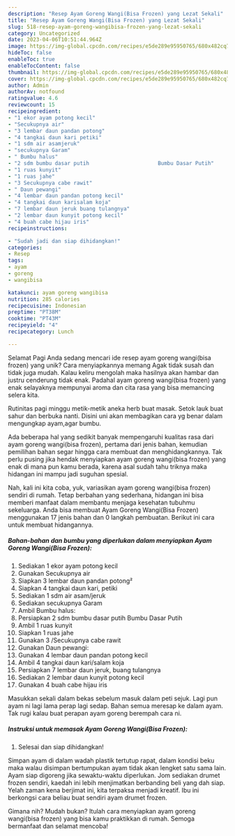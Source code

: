 ```yaml
---
description: "Resep Ayam Goreng Wangi(Bisa Frozen) yang Lezat Sekali"
title: "Resep Ayam Goreng Wangi(Bisa Frozen) yang Lezat Sekali"
slug: 518-resep-ayam-goreng-wangibisa-frozen-yang-lezat-sekali
category: Uncategorized
date: 2023-04-06T10:51:44.964Z
image: https://img-global.cpcdn.com/recipes/e5de289e95950765/680x482cq70/ayam-goreng-wangibisa-frozen-foto-resep-utama.jpg
hideToc: false
enableToc: true
enableTocContent: false
thumbnail: https://img-global.cpcdn.com/recipes/e5de289e95950765/680x482cq70/ayam-goreng-wangibisa-frozen-foto-resep-utama.jpg
cover: https://img-global.cpcdn.com/recipes/e5de289e95950765/680x482cq70/ayam-goreng-wangibisa-frozen-foto-resep-utama.jpg
author: Admin
authorAv: notfound
ratingvalue: 4.6
reviewcount: 15
recipeingredient:
- "1 ekor ayam potong kecil"
- "Secukupnya air"
- "3 lembar daun pandan potong"
- "4 tangkai daun kari petiki"
- "1 sdm air asamjeruk"
- "secukupnya Garam"
- " Bumbu halus"
- "2 sdm bumbu dasar putih                      Bumbu Dasar Putih"
- "1 ruas kunyit"
- "1 ruas jahe"
- "3 Secukupnya cabe rawit"
- " Daun pewangi"
- "4 lembar daun pandan potong kecil"
- "4 tangkai daun karisalam koja"
- "7 lembar daun jeruk buang tulangnya"
- "2 lembar daun kunyit potong kecil"
- "4 buah cabe hijau iris"
recipeinstructions:

- "Sudah jadi dan siap dihidangkan!"
categories:
- Resep
tags:
- ayam
- goreng
- wangibisa

katakunci: ayam goreng wangibisa 
nutrition: 285 calories
recipecuisine: Indonesian
preptime: "PT38M"
cooktime: "PT43M"
recipeyield: "4"
recipecategory: Lunch

---
```



Selamat Pagi Anda sedang mencari ide resep ayam goreng wangi(bisa frozen) yang unik? Cara menyiapkannya memang Agak tidak susah dan tidak juga mudah. Kalau keliru mengolah maka hasilnya akan hambar dan justru cenderung tidak enak. Padahal ayam goreng wangi(bisa frozen) yang enak selayaknya mempunyai aroma dan cita rasa yang bisa memancing selera kita.


Rutinitas pagi minggu metik-metik aneka herb buat masak. Setok lauk buat sahur dan berbuka nanti. Disini uni akan membagikan cara yg benar dalam mengungkap ayam,agar bumbu.

Ada beberapa hal yang sedikit banyak mempengaruhi kualitas rasa dari ayam goreng wangi(bisa frozen), pertama dari jenis bahan, kemudian pemilihan bahan segar hingga cara membuat dan menghidangkannya. Tak perlu pusing jika hendak menyiapkan ayam goreng wangi(bisa frozen) yang enak di mana pun kamu berada, karena asal sudah tahu triknya maka hidangan ini mampu jadi suguhan spesial.


Nah, kali ini kita coba, yuk, variasikan ayam goreng wangi(bisa frozen) sendiri di rumah. Tetap berbahan yang sederhana, hidangan ini bisa memberi manfaat dalam membantu menjaga kesehatan tubuhmu sekeluarga. Anda bisa membuat Ayam Goreng Wangi(Bisa Frozen) menggunakan 17 jenis bahan dan 0 langkah pembuatan. Berikut ini cara untuk membuat hidangannya.

<!--inarticleads1-->

##### Bahan-bahan dan bumbu yang diperlukan dalam menyiapkan Ayam Goreng Wangi(Bisa Frozen):

1. Sediakan 1 ekor ayam potong kecil
1. Gunakan Secukupnya air
1. Siapkan 3 lembar daun pandan potong²
1. Siapkan 4 tangkai daun kari, petiki
1. Sediakan 1 sdm air asam/jeruk
1. Sediakan secukupnya Garam
1. Ambil  Bumbu halus:
1. Persiapkan 2 sdm bumbu dasar putih                      Bumbu Dasar Putih
1. Ambil 1 ruas kunyit
1. Siapkan 1 ruas jahe
1. Gunakan 3 /Secukupnya cabe rawit
1. Gunakan  Daun pewangi:
1. Gunakan 4 lembar daun pandan potong kecil
1. Ambil 4 tangkai daun kari/salam koja
1. Persiapkan 7 lembar daun jeruk, buang tulangnya
1. Sediakan 2 lembar daun kunyit potong kecil
1. Gunakan 4 buah cabe hijau iris


Masukkan sekali dalam bekas sebelum masuk dalam peti sejuk. Lagi pun ayam ni lagi lama perap lagi sedap. Bahan semua meresap ke dalam ayam. Tak rugi kalau buat perapan ayam goreng berempah cara ni. 

<!--inarticleads2-->

##### Instruksi untuk memasak Ayam Goreng Wangi(Bisa Frozen):


1. Selesai dan siap dihidangkan!

Simpan ayam di dalam wadah plastik tertutup rapat, dalam kondisi beku maka walau disimpan bertumpukan ayam tidak akan lengket satu sama lain. Ayam siap digoreng jika sewaktu-waktu diperlukan. Jom sediakan drumet frozen sendiri, kaedah ini lebih menjimatkan berbanding beli yang dah siap. Yelah zaman kena berjimat ini, kita terpaksa menjadi kreatif. Ibu ini berkongsi cara beliau buat sendiri ayam drumet frozen. 

Gimana nih? Mudah bukan? Itulah cara menyiapkan ayam goreng wangi(bisa frozen) yang bisa kamu praktikkan di rumah. Semoga bermanfaat dan selamat mencoba!

